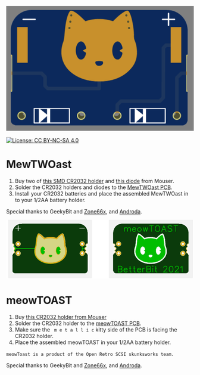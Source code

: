 !["MewTWOast" render on a green PCB](/images/green_MewTWOast.png)

[![License: CC BY-NC-SA 4.0](https://licensebuttons.net/l/by-nc-sa/4.0/80x15.png)](https://creativecommons.org/licenses/by-nc-sa/4.0/)

# MewTWOast

1. Buy two of [this SMD CR2032 holder](https://www.digikey.com/en/products/detail/mpd-memory-protection-devices/BK-912/2647825) and [this diode](https://www.mouser.com/ProductDetail/Taiwan-Semiconductor/SR105-R0?qs=dv9KMQQLqv0ISE37yM5sYA%3D%3D) from Mouser.
2. Solder the CR2032 holders and diodes to the [MewTWOast PCB](https://oshwlab.com/stephenarsenault/halfstack).
3. Install your CR2032 batteries and place the assembled MewTWOast in to your 1/2AA battery holder.

Special thanks to GeekyBit and [Zone66x](https://github.com/zone66x/), and [Androda](https://github.com/androda).


!["meowToast" render on a green PCB](/images/green_meowTOAST.png)

# meowTOAST

1. Buy [this CR2032 holder from Mouser](https://www.mouser.com/ProductDetail/Linx-Technologies/BAT-HLD-001-THM?qs=Z0V/pEl%252BOGcluj3h2QTrDw==)
2. Solder the CR2032 holder to the [meowTOAST PCB](https://oshwlab.com/stephenarsenault/halfstack).
3. Make sure the ` m e t a l l i c` kitty side of the PCB is facing the CR2032 holder.
4. Place the assembled meowTOAST in your 1/2AA battery holder.

`meowToast is a product of the Open Retro SCSI skunksworks team.`

Special thanks to GeekyBit and [Zone66x](https://github.com/zone66x/), and [Androda](https://github.com/androda).